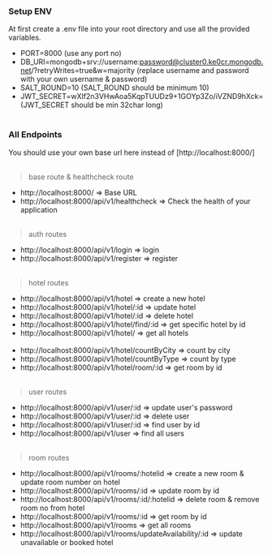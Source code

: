 ### Setup ENV
At first create a .env file into your root directory and use all the provided variables. 
- PORT=8000 (use any port no)
- DB_URI=mongodb+srv://username:password@cluster0.ke0cr.mongodb.net/?retryWrites=true&w=majority 
(replace username and password with your own username & password)
- SALT_ROUND=10 (SALT_ROUND should be minimum 10)
- JWT_SECRET=wXlf2n3VHwAoa5KqpTUUDz9+1GOYp3Zo/iVZND9hXck= (JWT_SECRET should be min 32char long)
<br/><br/>
### All Endpoints 
You should use your own base url here instead of [http://localhost:8000/]
<br/><br/>
> base route & healthcheck route
- http://localhost:8000/  => Base URL
- http://localhost:8000/api/v1/healthcheck => Check the health of your application
<br/><br/>
> auth routes
- http://localhost:8000/api/v1/login => login
- http://localhost:8000/api/v1/register => register
<br/><br/>
> hotel routes
- http://localhost:8000/api/v1/hotel => create a new hotel
- http://localhost:8000/api/v1/hotel/:id => update hotel
- http://localhost:8000/api/v1/hotel/:id => delete hotel
- http://localhost:8000/api/v1/hotel/find/:id => get specific hotel by id
- http://localhost:8000/api/v1/hotel/ => get all hotels
<br/><br/>
- http://localhost:8000/api/v1/hotel/countByCity => count by city
- http://localhost:8000/api/v1/hotel/countByType => count by type
- http://localhost:8000/api/v1/hotel/room/:id => get room by id
<br/><br/>
> user routes
- http://localhost:8000/api/v1/user/:id => update user's password
- http://localhost:8000/api/v1/user/:id => delete user
- http://localhost:8000/api/v1/user/:id => find user by id
- http://localhost:8000/api/v1/user => find all users
<br/><br/>
> room routes
- http://localhost:8000/api/v1/rooms/:hotelid => create a new room & update room number on hotel 
- http://localhost:8000/api/v1/rooms/:id => update room by id
- http://localhost:8000/api/v1/rooms/:id/:hotelid => delete room & remove room no from hotel
- http://localhost:8000/api/v1/rooms/:id => get room by id
- http://localhost:8000/api/v1/rooms => get all rooms
- http://localhost:8000/api/v1/rooms/updateAvailability/:id => update unavailable or booked hotel


